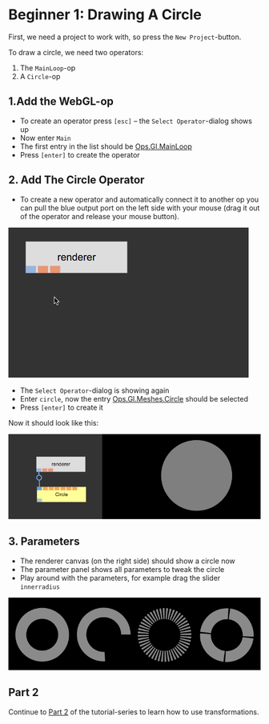 
# Beginner 1: Drawing A Circle

First, we need a project to work with, so press the `New Project`-button.

To draw a circle, we need two operators:  

1. The `MainLoop`-op
2. A `Circle`-op

## 1.Add the WebGL-op

- To create an operator press `[esc]` – the `Select Operator`-dialog shows up
- Now enter `Main`
- The first entry in the list should be [Ops.Gl.MainLoop](../ops/Ops.Gl.MainLoop/Ops.Gl.MainLoop.md)
- Press `[enter]` to create the operator

## 2. Add The Circle Operator

- To create a new operator and automatically connect it to another op you can pull the blue output port on the left side with your mouse (drag it out of the operator and release your mouse button).

![](img/create_op_pull.gif)

- The `Select Operator`-dialog is showing again
- Enter `circle`, now the entry [Ops.Gl.Meshes.Circle](../ops/Ops.Gl.Meshes.Circle/Ops.Gl.Meshes.Circle.md) should be selected
- Press `[enter]` to create it

Now it should look like this:  

![](img/beginner1result.png)

## 3. Parameters

- The renderer canvas (on the right side) should show a circle now
- The parameter panel shows all parameters to tweak the circle
- Play around with the parameters, for example drag the slider `innerradius`

![](img/beginner1circle.png)

## Part 2

Continue to [Part 2](../beginner2_transformations/beginner2_transformations.md) of the tutorial-series to learn how to use transformations.

